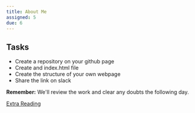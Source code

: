 ```yaml
---
title: About Me
assigned: 5
due: 6
---
```


Tasks
-----

- Create a repository on your github page
- Create and index.html file
- Create the structure of your own webpage
- Share the link on slack

**Remember:** We'll review the work and clear any doubts the following day.

[Extra Reading](https://alistapart.com/article/dao)
